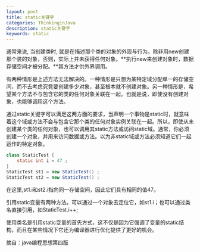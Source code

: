 ```yaml
---
layout: post
title: static关键字
categories: ThinkinginJava
description: static关键字
keywords: static
---
```


通常来说, 当创建类时, 就是在描述那个类的对象的外现与行为。除非用new创建那个装的对象，否则，实际上并未获得任何对象。**执行new来创建对象时，数据存储空间才被分配。**其方法才供外界调用。

有两种情形是上述方法无法解决的。一种情形是只想为某特定域分配单一的存储空间，而不去考虑究竟要创建多少对象，甚至根本就不创建对象。另一种情形是，希望某个方法不与包含它的类的任何对象关联在一起。也就是说，即使没有创建对象，也能够调用这个方法。

通过static关键字可以满足这两方面的要求，当声明一个事物是static时，就意味着这个域或方法不会与包含它那个类的任何对象实例关联在一起。所以，即使从未创建某个类的任何对象，也可以调用其static方法或访问static域。通常，你必须创建一个对象，并用来访问数据或方法。以为非static域或方法必须知道它们一起运作的特定对象。

```java
class StaticTest {
	static int i = 47 ;
}
StaticTest st1 = new StaticTest() ;
StaticTest st2 = new StaticTest() ;
```
在这里,st1.i和st2.i指向同一存储空间，因此它们具有相同的值47。

引用static变量有两种方法。可以通过一个对象去定位它，如st1.i；也可以通过类名直接引用，如StaticTest.i++;

使用类名是引用static变量的首先方式，这不仅是因为它强调了变量的static结构，而且在某些情况下它还为编译器进行优化提供了更好的机会。


摘自：java编程思想第四版
